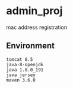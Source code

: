 # admin_proj
mac address registration

## Environment 
	tomcat 8.5 
	java-8-openjdk  
	java 1.8.0_191  
	java jersey  
	maven 3.6.0  
	
